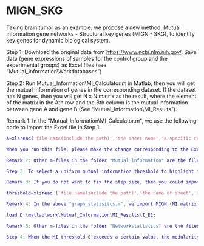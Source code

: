 # MIGN_SKG
Taking brain tumor as an example, we propose a new method, Mutual information gene networks - Structural key genes (MIGN - SKG), to identify key genes for dynamic biological system.

Step 1: Download the original data from https://www.ncbi.nlm.nih.gov/. Save data (gene expressions of samples for the control group and the experimental groups) as Excel files (see “Mutual_Information\Workdatabases”)

Step 2: Run Mutual_lnformation\MI_Calculator.m in Matlab, then you will get the mutual information of genes in the corresponding dataset. If the dataset has N genes, then you will get N x N matrix as the result, where the element of the matrix in the Ath row and the Bth column is the mutual information between gene A and gene B (See “Mutual_Information\MI_Results”).

Remark 1: In the "Mutual_lnformation\MI_Calculator.m", we use the following code to import the Excel file in Step 1:
```matlab  
A=xlsread('file name(include the path)','the sheet name','a specific rectangular region (range) in Excel to save the p-values of all genes');```

When you run this file, please make the change corresponding to the Excel file you used.

Remark 2: Other m-files in the folder "Mutual_lnformation" are the files (i.e., subfunctions) needed to successfully run MI_Calculator.m. Specifically, “Discrete_realdata.m” is to discretize the p- values in gene expression profiles. “Entroy_realdata.m” is to calculate the Shannon entropy H (A) for gene A with the discretized p- value. For the original gene expression profiles, you could use “.Entroy.m” is to calculate its Shannon entropy. “Interentroy_realdata.m” (“Interentroy.m”) is to calculate the Mutual Information I (A,B) using H(A) and H(B) obtained by “Entroy_realdata.m” (“Entroy.m”).

Step 3: To select a uniform mutual information threshold to highlight the core structure of all MIGNs, we let the mutual information threshold θ change from 0.1 to 0.9 with step size 0.02 by using the code threshold=0.1:0.02:0.9; For a given MIGN (obtained in Step 2), there is a subnetwork corresponding to any fixed MI threshold. You could calculate network statistics of any mutual information gene subnetwork by running the following file: Networkstatistics\graph_statistics.m The result will be a vector consisting of network average degree K, the ratio of non-isolated points R, average path length L, the average clustering coefficient C and the modularity Q. See “Networkstatistics\MIGN-KLCQR”.

Remark 3: If you do not want to fix the step size, then you could import any MI threshold values saved in an Excel file by using the code:

threshold=xlsread ('file name(include the path)','the name of sheet','a specific rectangular region (range) in Excel to save MI thresholds');

Remark 4: In the above "graph_statisitcs.m", we import MIGN (MI matrix obtained in Step 2) by using the following code:

load D:\matlab\work\Mutual_Information\MI_Results\I_E1;

Remark 5: Other m-files in the folder "Networkstatistics" are the files (i.e., subfunctions) needed to successfully run “graph_statistics.m”. Specifically, “clusteringcoef.m”: compute C for the network “formatnet_N11.m”: for any MI threshod and MI matrix, compute the non-isolated node and then establish mutual information gene subnet “newman_N11”: compute Q for the network

Step 4: When the MI threshold θ exceeds a certain value, the modularity Q of those MIGNs begins to oscillate. It implies that the basic community structure of those gene networks changes. Therefore, according to Q values obtained in Step 3, you could select a uniform MI threshold θ and then obtain corresponding MI gene subnetworks , which are call the core MIGNs of the dynamic biology system. The analysis of the statistics obtained in Step 3 shows that K is the key network statistic that characterizes those MIGNs' structural differences. According to the change in the degree of nodes in the core MIGNs, you could identify four types of structural key genes (SKGs).
